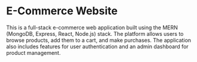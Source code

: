 # E-Commerce Website
This is a full-stack e-commerce web application built using the MERN (MongoDB, Express, React, Node.js) stack. The platform allows users to browse products, add them to a cart, and make purchases. The application also includes features for user authentication and an admin dashboard for product management.
